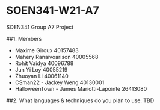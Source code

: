 # SOEN341-W21-A7
SOEN341 Group A7 Project

##1. Members
* Maxime Giroux 40157483
* Mahery Ranaivoarison	40005568
* Rohit Vaidya	40096788
* Jun Yi Loy	40055219
* Zhuoyan Li	40061140
* CSman22 - Jackey Weng	40130001
* HalloweenTown - James Mariotti-Lapointe	26413080

##2. What languages & techniques do you plan to use.
TBD
